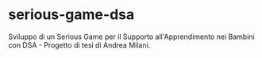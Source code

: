 # serious-game-dsa
Sviluppo di un Serious Game per il Supporto all'Apprendimento nei Bambini con DSA - Progetto di tesi di Andrea Milani.
